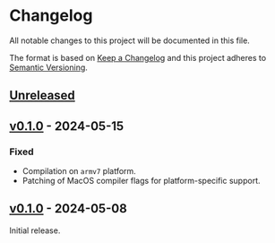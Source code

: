 # Changelog
All notable changes to this project will be documented in this file.

The format is based on [Keep a Changelog](http://keepachangelog.com/en/1.0.0/)
and this project adheres to [Semantic Versioning](http://semver.org/spec/v2.0.0.html).


## [Unreleased]
[Unreleased]: https://github.com/althonos/pytantan/compare/v0.1.1...HEAD


## [v0.1.0] - 2024-05-15
[v0.1.1]: https://github.com/althonos/pytantan/compare/v0.1.0...v0.1.1

### Fixed
- Compilation on `armv7` platform.
- Patching of MacOS compiler flags for platform-specific support.


## [v0.1.0] - 2024-05-08
[v0.1.0]: https://github.com/althonos/pytantan/compare/324bdb80e...v0.1.0

Initial release.
